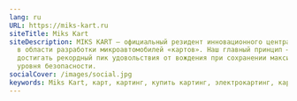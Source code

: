 ```yaml
---
lang: ru
URL: https://miks-kart.ru
siteTitle: Miks Kart
siteDescription: MIKS KART – официальный резидент инновационного центра Сколково
  в области разработки микроавтомобилей «картов». Наш главный принцип –
  достигать рекордный пик удовольствия от вождения при сохранении максимального
  уровня безопасности.
socialCover: /images/social.jpg
keywords: Miks Kart, карт, картинг, купить картинг, электрокартинг, картинг цена
---
```

